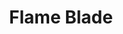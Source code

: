 ---
title: "Flame Blade"
index:
  - flame-blade
permalink: /spells/flame-blade/
tags:
  - Spell
  - 2nd Level
  - Evocation
  - Damage
  - Fire
available_for:
  - Druid
level: "2nd Level"
school: "Evocation"
comp:
  - V
  - S
  - M
material: "leaf of sumac."
duration: "10 Minutes"
concentration: true
cast_time: "1 Bonus Action"
effect: "Fire"
description: |
  You evoke a fiery blade in your free hand. The blade is similar in size and shape to a scimitar, and it lasts for the duration. If you let go of the blade, it disappears, but you can evoke the blade again as a bonus action.

  You can use your action to make a melee spell attack with the fiery blade. On a hit, the target takes 3d6 fire damage.

  The flaming blade sheds bright light in a 10-foot radius and dim light for an additional 10 feet.

  **At higher levels.** When you cast this spell using a spell slot of 4th level or higher, the damage increases by 1d6 for every two slot levels above 2nd.
excerpt: "You evoke a fiery blade in your free hand."
source: "Basic Rules"
---